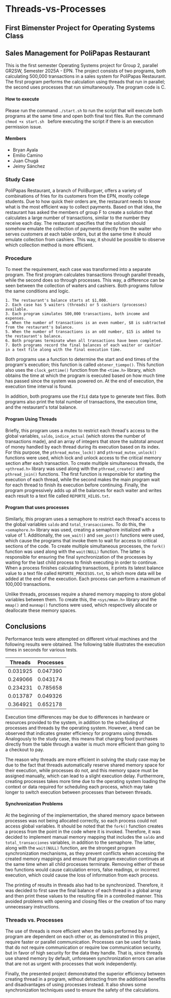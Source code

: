 # Threads-vs-Processes
## First Bimenster Project for Operating Systems Class

## Sales Management for PoliPapas Restaurant

This is the first semester Operating Systems project for Group 2, parallel GR2SW, Semester 2025A - EPN. The project consists of two programs, both calculating 500,000 transactions in a sales system for PoliPapas Restaurant. The first program performs the calculation using threads that run in parallel; the second uses processes that run simultaneously. The program code is C.

#### How to execute

Please run the command `./start.sh` to run the script that will execute both programs at the same time and open both final text files. Run the command `chmod +x start.sh ` before executing the script if there is an execution permission issue. 

#### Members

- Bryan Ayala
- Emilio Camino
- Juan Chugá
- Jeimy Sánchez

### Study Case

PoliPapas Restaurant, a branch of PoliBurguer, offers a variety of combinations of fries for its customers from the EPN, mostly college students. Due to how quick their orders are, the restaurant needs to know what is the most efficient way to collect payments. Based on that idea, the restaurant has asked the members of group F to create a solution that calculates a large number of transactions, similar to the number they receive each day. The restaurant specifies that the solution should somehow emulate the collection of payments directly from the waiter who serves customers at each table orders, but at the same time it should emulate collection from cashiers. This way, it should be possible to observe which collection method is more efficient.

### Procedure

To meet the requirement, each case was transformed into a separate program. The first program calculates transactions through parallel threads, while the second does so through processes. This way, a difference can be seen between the collection of waiters and cashiers. Both programs follow the same conditions and logic.

    1. The restaurant's balance starts at $1,000.
    2. Each case has 5 waiters (threads) or 5 cashiers (processes) available.
    3. Each program simulates 500,000 transactions, both income and expenses.
    4. When the number of transactions is an even number, $8 is subtracted from the restaurant's balance.
    5. When the number of transactions is an odd number, $15 is added to the restaurant's balance.
    6. Both programs terminate when all transactions have been completed.
    7. Both programs record the final balances of each waiter or cashier in a text file along with the final execution time.

Both programs use a function to determine the start and end times of the program's execution; this function is called `obtener_tiempo()`. This function also uses the `clock_gettime()` function from the `<time.h>` library, which obtains the time at which the program is executed based on how much time has passed since the system was powered on. At the end of execution, the execution time interval is found.

In addition, both programs use the `FILE` data type to generate text files. Both programs also print the total number of transactions, the execution time, and the restaurant's total balance.

#### Program Using Threads

Briefly, this program uses a mutex to restrict each thread's access to the global variables, `saldo`, `indice_actual` (which stores the number of transactions made), and an array of integers that store the subtotal amount of money handled by each thread during its execution based on its index. For this purpose, the `pthread_mutex_lock()` and `pthread_mutex_unlock()` functions were used, which lock and unlock access to the critical memory section after each transaction. To create multiple simultaneous threads, the `<pthread.h>` library was used along with the `pthread_create()` and `pthread_join()` functions. The first function is responsible for starting the execution of each thread, while the second makes the main program wait for each thread to finish its execution before continuing. Finally, the program progressively adds up all the balances for each waiter and writes each result to a text file called `REPORTE_HILOS.txt`.

#### Program that uses processes

Similarly, this program uses a semaphore to restrict each thread's access to the global variables `saldo` and `total_transacciones`. To do this, the `<semaphore.h>` library was used, creating a semaphore initialized with a value of 1. Additionally, the `sem_wait()` and `sem_post()` functions were used, which cause the programs that invoke them to wait for access to critical sections of the code. To create multiple simultaneous processes, the `fork()` function was used along with the `wait(NULL)` function. The latter is responsible for ensuring the final synchronization of the processes by waiting for the last child process to finish executing in order to continue. When a process finishes calculating transactions, it prints its latest balance value to a text file called `REPORTE_PROCESOS.txt`, to which more data will be added at the end of the execution. Each process can perform a maximum of 100,000 transactions.

Unlike threads, processes require a shared memory mapping to store global variables between them. To create this, the `<sys/mman.h>` library and the `mmap()` and `munmap()` functions were used, which respectively allocate or deallocate these memory spaces.

## Conclusions

Performance tests were attempted on different virtual machines and the following results were obtained. The following table illustrates the execution times in seconds for various tests.

<div align="center">
  
| Threads | Processes |
|---------------|---------------|
| 0.031925 | 0.047390 |
| 0.249066 | 0.043174 |
| 0.234231 | 0.785658 |
| 0.013787 | 0.049326 |
| 0.364921 | 0.652178 |

</div>

Execution time differences may be due to differences in hardware or resources provided to the system, in addition to the scheduling of processes and threads by the operating system. However, a trend can be observed that indicates greater efficiency for programs using threads. Analogously to the study case, this means that charging food purchases directly from the table through a waiter is much more efficient than going to a checkout to pay.

The reason why threads are more efficient in solving the study case may be due to the fact that threads automatically reserve shared memory space for their execution, while processes do not, and this memory space must be assigned manually, which can lead to a slight execution delay. Furthermore, creating processes takes more time due to the operating system loading the context or data required for scheduling each process, which may take longer to switch execution between processes than between threads.

#### Synchronization Problems

At the beginning of the implementation, the shared memory space between processes was not being allocated correctly, so each process could not access global variables. It should be noted that the `fork()` function creates a process from the point in the code where it is invoked. Therefore, it was decided to implement manual memory mapping that includes the `saldo` and `total_transacciones` variables, in addition to the semaphore. The latter, along with the `wait(NULL)` function, are the strongest program synchronization mechanisms, as they prevent conflicts when accessing the created memory mappings and ensure that program execution continues at the same time when all child processes terminate. Removing either of these two functions would cause calculation errors, false readings, or incorrect execution, which could cause the loss of information from each process.

The printing of results in threads also had to be synchronized. Therefore, it was decided to first save the final balance of each thread in a global array and then print these values ​​to the resulting file in a controlled manner. This avoided problems with opening and closing files or the creation of too many unnecessary instructions.

### Threads vs. Processes

The use of threads is more efficient when the tasks performed by a program are dependent on each other or, as demonstrated in this project, require faster or parallel communication. Processes can be used for tasks that do not require communication or require low communication security, but in favor of high security for the data they handle. That is, since threads use shared memory by default, unforeseen synchronization errors can arise that are not as urgent with processes that work independently.

Finally, the presented project demonstrated the superior efficiency between creating thread in a program, without detracting from the additional benefits and disadvantages of using processes instead. It also shows some synchronization techniques used to ensure the safety of the calculations. 
